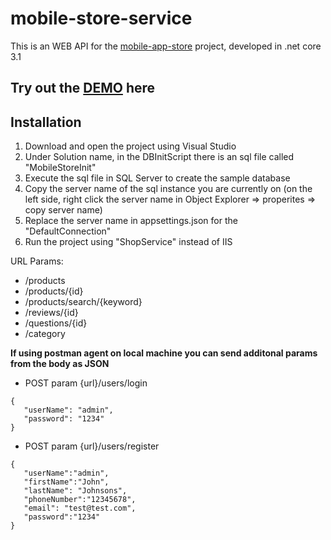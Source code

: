 # mobile-store-service

This is an WEB API for the [mobile-app-store](https://github.com/raPetar/mobile-store-service/products) project, developed in .net core 3.1

## Try out the [DEMO](https://mobile-app-store-service.herokuapp.com) here

## Installation
1. Download and open the project using Visual Studio
2. Under Solution name, in the DBInitScript there is an sql file called "MobileStoreInit"
3. Execute the sql file in SQL Server to create the sample database
4. Copy the server name of the sql instance you are currently on (on the left side, right click the server name in Object Explorer => properites => copy server name)
5. Replace the server name in appsettings.json for the "DefaultConnection"
6. Run the project using "ShopService" instead of IIS


URL Params: 
* /products
* /products/{id}
* /products/search/{keyword}
* /reviews/{id}
* /questions/{id}
* /category

**If using postman agent on local machine you can send additonal params from the body as JSON**
* POST param {url}/users/login 
   
 ```  
 {
    "userName": "admin",
    "password": "1234"
 }
 ```
 * POST param {url}/users/register
 ```
 {
    "userName":"admin",
    "firstName":"John",
    "lastName": "Johnsons",    
    "phoneNumber":"12345678",
    "email": "test@test.com",
    "password":"1234"
}
 ```

